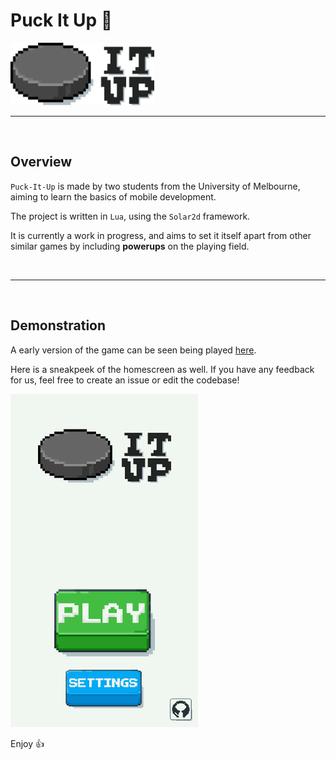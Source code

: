 # Puck It Up 🏒

<img src="sprites/logoPuck.png" width="230" height="100">

<br>

---

<br>

## Overview

`Puck-It-Up` is made by two students from the University of Melbourne, aiming to learn the basics of mobile development. <br>

The project is written in `Lua`, using the `Solar2d` framework. <br>

It is currently a work in progress, and aims to set it itself apart from other similar games by including **powerups** on the playing field. <br>

<br>

---

<br>

## Demonstration

A early version of the game can be seen being played [here](https://www.youtube.com/shorts/SoRchPGsBxE). <br>

Here is a sneakpeek of the homescreen as well. If you have any feedback for us, feel free to create an issue or edit the codebase! <br>

<img src="sprites/homesceen-demo.png" width="300">

Enjoy 👍

